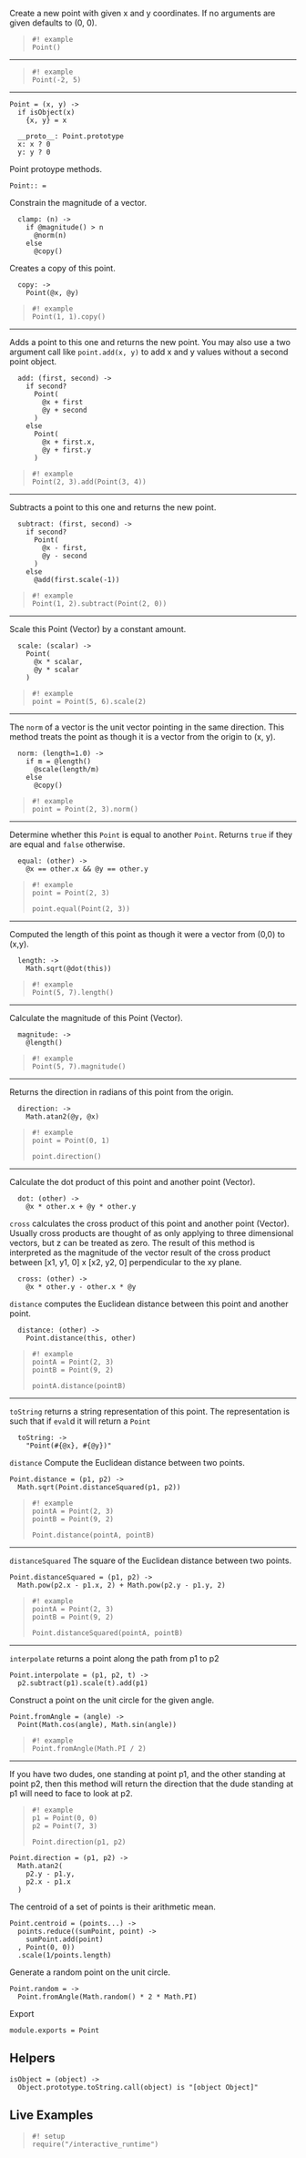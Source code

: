 
Create a new point with given x and y coordinates. If no arguments are given
defaults to (0, 0).

>     #! example
>     Point()

----

>     #! example
>     Point(-2, 5)

----

    Point = (x, y) ->
      if isObject(x)
        {x, y} = x

      __proto__: Point.prototype
      x: x ? 0
      y: y ? 0

Point protoype methods.

    Point:: =

Constrain the magnitude of a vector.

      clamp: (n) ->
        if @magnitude() > n
          @norm(n)
        else
          @copy()

Creates a copy of this point.

      copy: ->
        Point(@x, @y)

>     #! example
>     Point(1, 1).copy()

----

Adds a point to this one and returns the new point. You may
also use a two argument call like `point.add(x, y)`
to add x and y values without a second point object.

      add: (first, second) ->
        if second?
          Point(
            @x + first
            @y + second
          )
        else
          Point(
            @x + first.x,
            @y + first.y
          )

>     #! example
>     Point(2, 3).add(Point(3, 4))

----

Subtracts a point to this one and returns the new point.

      subtract: (first, second) ->
        if second?
          Point(
            @x - first,
            @y - second
          )
        else
          @add(first.scale(-1))

>     #! example
>     Point(1, 2).subtract(Point(2, 0))

----

Scale this Point (Vector) by a constant amount.

      scale: (scalar) ->
        Point(
          @x * scalar,
          @y * scalar
        )

>     #! example
>     point = Point(5, 6).scale(2)

----

The `norm` of a vector is the unit vector pointing in the same direction. This method
treats the point as though it is a vector from the origin to (x, y).

      norm: (length=1.0) ->
        if m = @length()
          @scale(length/m)
        else
          @copy()

>     #! example
>     point = Point(2, 3).norm()

----

Determine whether this `Point` is equal to another `Point`. Returns `true` if 
they are equal and `false` otherwise.

      equal: (other) ->
        @x == other.x && @y == other.y

>     #! example
>     point = Point(2, 3)
>
>     point.equal(Point(2, 3))

----

Computed the length of this point as though it were a vector from (0,0) to (x,y).

      length: ->
        Math.sqrt(@dot(this))

>     #! example
>     Point(5, 7).length()

----

Calculate the magnitude of this Point (Vector).

      magnitude: ->
        @length()

>     #! example
>     Point(5, 7).magnitude()
  
----

Returns the direction in radians of this point from the origin.

      direction: ->
        Math.atan2(@y, @x)

>     #! example
>     point = Point(0, 1)
>
>     point.direction()

----

Calculate the dot product of this point and another point (Vector).

      dot: (other) ->
        @x * other.x + @y * other.y


`cross` calculates the cross product of this point and another point (Vector).
Usually cross products are thought of as only applying to three dimensional vectors,
but z can be treated as zero. The result of this method is interpreted as the magnitude
of the vector result of the cross product between [x1, y1, 0] x [x2, y2, 0]
perpendicular to the xy plane.

      cross: (other) ->
        @x * other.y - other.x * @y


`distance` computes the Euclidean distance between this point and another point.

      distance: (other) ->
        Point.distance(this, other)

>     #! example
>     pointA = Point(2, 3)
>     pointB = Point(9, 2)
>
>     pointA.distance(pointB)

----

`toString` returns a string representation of this point. The representation is
such that if `eval`d it will return a `Point`

      toString: ->
        "Point(#{@x}, #{@y})"

`distance` Compute the Euclidean distance between two points.

    Point.distance = (p1, p2) ->
      Math.sqrt(Point.distanceSquared(p1, p2))

>     #! example
>     pointA = Point(2, 3)
>     pointB = Point(9, 2)
>
>     Point.distance(pointA, pointB)

----

`distanceSquared` The square of the Euclidean distance between two points.

    Point.distanceSquared = (p1, p2) ->
      Math.pow(p2.x - p1.x, 2) + Math.pow(p2.y - p1.y, 2)

>     #! example
>     pointA = Point(2, 3)
>     pointB = Point(9, 2)
>
>     Point.distanceSquared(pointA, pointB)

----

`interpolate` returns a point along the path from p1 to p2

    Point.interpolate = (p1, p2, t) ->
      p2.subtract(p1).scale(t).add(p1)

Construct a point on the unit circle for the given angle.

    Point.fromAngle = (angle) ->
      Point(Math.cos(angle), Math.sin(angle))

>     #! example
>     Point.fromAngle(Math.PI / 2)

----

If you have two dudes, one standing at point p1, and the other
standing at point p2, then this method will return the direction
that the dude standing at p1 will need to face to look at p2.

>     #! example
>     p1 = Point(0, 0)
>     p2 = Point(7, 3)
>
>     Point.direction(p1, p2)

    Point.direction = (p1, p2) ->
      Math.atan2(
        p2.y - p1.y,
        p2.x - p1.x
      )

The centroid of a set of points is their arithmetic mean.

    Point.centroid = (points...) ->
      points.reduce((sumPoint, point) ->
        sumPoint.add(point)
      , Point(0, 0))
      .scale(1/points.length)

Generate a random point on the unit circle.

    Point.random = ->
      Point.fromAngle(Math.random() * 2 * Math.PI)

Export

    module.exports = Point

Helpers
-------

    isObject = (object) ->
      Object.prototype.toString.call(object) is "[object Object]"

Live Examples
-------------

>     #! setup
>     require("/interactive_runtime")
